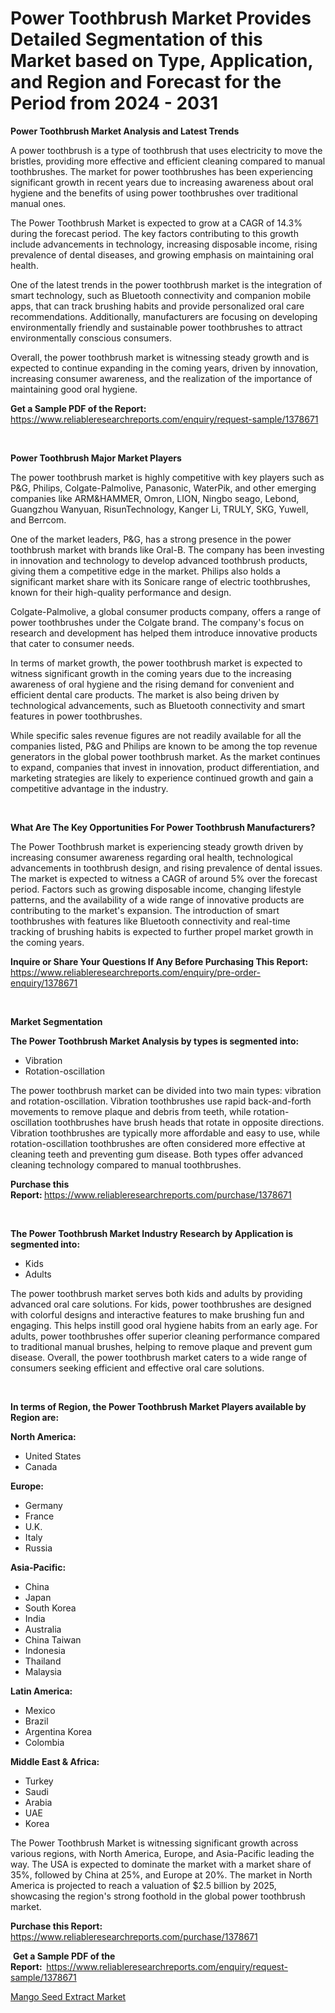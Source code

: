 <p><h1>Power Toothbrush Market Provides Detailed Segmentation of this Market based on Type, Application, and Region and Forecast for the Period from 2024 - 2031</h1></p><p><strong>Power Toothbrush Market Analysis and Latest Trends</strong></p>
<p><p>A power toothbrush is a type of toothbrush that uses electricity to move the bristles, providing more effective and efficient cleaning compared to manual toothbrushes. The market for power toothbrushes has been experiencing significant growth in recent years due to increasing awareness about oral hygiene and the benefits of using power toothbrushes over traditional manual ones.</p><p>The Power Toothbrush Market is expected to grow at a CAGR of 14.3% during the forecast period. The key factors contributing to this growth include advancements in technology, increasing disposable income, rising prevalence of dental diseases, and growing emphasis on maintaining oral health.</p><p>One of the latest trends in the power toothbrush market is the integration of smart technology, such as Bluetooth connectivity and companion mobile apps, that can track brushing habits and provide personalized oral care recommendations. Additionally, manufacturers are focusing on developing environmentally friendly and sustainable power toothbrushes to attract environmentally conscious consumers.</p><p>Overall, the power toothbrush market is witnessing steady growth and is expected to continue expanding in the coming years, driven by innovation, increasing consumer awareness, and the realization of the importance of maintaining good oral hygiene.</p></p>
<p><strong>Get a Sample PDF of the Report:&nbsp;</strong> <a href="https://www.reliableresearchreports.com/enquiry/request-sample/1378671">https://www.reliableresearchreports.com/enquiry/request-sample/1378671</a></p>
<p>&nbsp;</p>
<p><strong>Power Toothbrush Major Market Players</strong></p>
<p><p>The power toothbrush market is highly competitive with key players such as P&G, Philips, Colgate-Palmolive, Panasonic, WaterPik, and other emerging companies like ARM&HAMMER, Omron, LION, Ningbo seago, Lebond, Guangzhou Wanyuan, RisunTechnology, Kanger Li, TRULY, SKG, Yuwell, and Berrcom.</p><p>One of the market leaders, P&G, has a strong presence in the power toothbrush market with brands like Oral-B. The company has been investing in innovation and technology to develop advanced toothbrush products, giving them a competitive edge in the market. Philips also holds a significant market share with its Sonicare range of electric toothbrushes, known for their high-quality performance and design.</p><p>Colgate-Palmolive, a global consumer products company, offers a range of power toothbrushes under the Colgate brand. The company's focus on research and development has helped them introduce innovative products that cater to consumer needs.</p><p>In terms of market growth, the power toothbrush market is expected to witness significant growth in the coming years due to the increasing awareness of oral hygiene and the rising demand for convenient and efficient dental care products. The market is also being driven by technological advancements, such as Bluetooth connectivity and smart features in power toothbrushes.</p><p>While specific sales revenue figures are not readily available for all the companies listed, P&G and Philips are known to be among the top revenue generators in the global power toothbrush market. As the market continues to expand, companies that invest in innovation, product differentiation, and marketing strategies are likely to experience continued growth and gain a competitive advantage in the industry.</p></p>
<p>&nbsp;</p>
<p><strong>What Are The Key Opportunities For Power Toothbrush Manufacturers?</strong></p>
<p><p>The Power Toothbrush market is experiencing steady growth driven by increasing consumer awareness regarding oral health, technological advancements in toothbrush design, and rising prevalence of dental issues. The market is expected to witness a CAGR of around 5% over the forecast period. Factors such as growing disposable income, changing lifestyle patterns, and the availability of a wide range of innovative products are contributing to the market's expansion. The introduction of smart toothbrushes with features like Bluetooth connectivity and real-time tracking of brushing habits is expected to further propel market growth in the coming years.</p></p>
<p><strong>Inquire or Share Your Questions If Any Before Purchasing This Report:</strong> <a href="https://www.reliableresearchreports.com/enquiry/pre-order-enquiry/1378671">https://www.reliableresearchreports.com/enquiry/pre-order-enquiry/1378671</a></p>
<p>&nbsp;</p>
<p><strong>Market Segmentation</strong></p>
<p><strong>The Power Toothbrush Market Analysis by types is segmented into:</strong></p>
<p><ul><li>Vibration</li><li>Rotation-oscillation</li></ul></p>
<p><p>The power toothbrush market can be divided into two main types: vibration and rotation-oscillation. Vibration toothbrushes use rapid back-and-forth movements to remove plaque and debris from teeth, while rotation-oscillation toothbrushes have brush heads that rotate in opposite directions. Vibration toothbrushes are typically more affordable and easy to use, while rotation-oscillation toothbrushes are often considered more effective at cleaning teeth and preventing gum disease. Both types offer advanced cleaning technology compared to manual toothbrushes.</p></p>
<p><strong>Purchase this Report:&nbsp;</strong><a href="https://www.reliableresearchreports.com/purchase/1378671">https://www.reliableresearchreports.com/purchase/1378671</a></p>
<p>&nbsp;</p>
<p><strong>The Power Toothbrush Market Industry Research by Application is segmented into:</strong></p>
<p><ul><li>Kids</li><li>Adults</li></ul></p>
<p><p>The power toothbrush market serves both kids and adults by providing advanced oral care solutions. For kids, power toothbrushes are designed with colorful designs and interactive features to make brushing fun and engaging. This helps instill good oral hygiene habits from an early age. For adults, power toothbrushes offer superior cleaning performance compared to traditional manual brushes, helping to remove plaque and prevent gum disease. Overall, the power toothbrush market caters to a wide range of consumers seeking efficient and effective oral care solutions.</p></p>
<p>&nbsp;</p>
<p><strong>In terms of Region, the Power Toothbrush Market Players available by Region are:</strong></p>
<p>
    <p> <strong> North America: </strong>
        <ul>
            <li>United States</li>
            <li>Canada</li>
        </ul>
        </p> 
    <p> <strong> Europe: </strong>
        <ul>
            <li>Germany</li>
            <li>France</li>
            <li>U.K.</li>
            <li>Italy</li>
            <li>Russia</li>
        </ul>
        </p> 
    <p> <strong> Asia-Pacific: </strong>
        <ul>
            <li>China</li>
            <li>Japan</li>
            <li>South Korea</li>
            <li>India</li>
            <li>Australia</li>
            <li>China Taiwan</li>
            <li>Indonesia</li>
            <li>Thailand</li>
            <li>Malaysia</li>
        </ul>
        </p> 
    <p> <strong> Latin America: </strong>
        <ul>
            <li>Mexico</li>
            <li>Brazil</li>
            <li>Argentina Korea</li>
            <li>Colombia</li>
        </ul>
        </p> 
    <p> <strong> Middle East & Africa: </strong>
        <ul>
            <li>Turkey</li>
            <li>Saudi</li>
            <li>Arabia</li>
            <li>UAE</li>
            <li>Korea</li>
        </ul>
    </p>
    </p>
<p><p>The Power Toothbrush Market is witnessing significant growth across various regions, with North America, Europe, and Asia-Pacific leading the way. The USA is expected to dominate the market with a market share of 35%, followed by China at 25%, and Europe at 20%. The market in North America is projected to reach a valuation of $2.5 billion by 2025, showcasing the region's strong foothold in the global power toothbrush market.</p></p>
<p><strong>Purchase this Report: </strong><a href="https://www.reliableresearchreports.com/purchase/1378671">https://www.reliableresearchreports.com/purchase/1378671</a></p>
<p>&nbsp;<strong>Get a Sample PDF of the Report:&nbsp;&nbsp;</strong><a href="https://www.reliableresearchreports.com/enquiry/request-sample/1378671">https://www.reliableresearchreports.com/enquiry/request-sample/1378671</a></p>
<p><strong></strong></p>
<p><p><a href="https://nifty-kite-d51.notion.site/Mango-Seed-Extract-Market-Research-Report-Unlocks-Analysis-on-the-Market-Financial-Status-Market-Si-ca5821b07dc94bf0966af348454d3100">Mango Seed Extract Market</a></p></p>